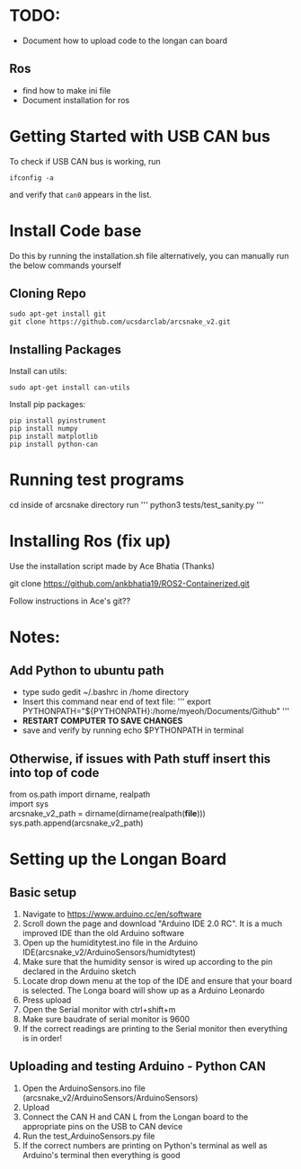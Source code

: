 # TODO:

- Document how to upload code to the longan can board

## Ros

- find how to make ini file
- Document installation for ros  

# Getting Started with USB CAN bus

To check if USB CAN bus is working, run

```
ifconfig -a
```

and verify that `can0` appears in the list.

# Install Code base

Do this by running the installation.sh file alternatively, you can manually run the below commands yourself

## Cloning Repo

```
sudo apt-get install git
git clone https://github.com/ucsdarclab/arcsnake_v2.git
```

## Installing Packages

Install can utils:

```
sudo apt-get install can-utils
```

Install pip packages:

```
pip install pyinstrument
pip install numpy
pip install matplotlib
pip install python-can
```

# Running test programs

cd inside of arcsnake directory 
run 
'''
python3 tests/test_sanity.py
'''

# Installing Ros (fix up)

Use the installation script made by Ace Bhatia (Thanks)

git clone https://github.com/ankbhatia19/ROS2-Containerized.git

Follow instructions in Ace's git??

# Notes:

## Add Python to ubuntu path

- type sudo gedit ~/.bashrc in /home directory 
- Insert this command near end of text file: 
  '''
    export PYTHONPATH="${PYTHONPATH}:/home/myeoh/Documents/Github"
  '''
- **RESTART COMPUTER TO SAVE CHANGES**
- save and verify by running echo $PYTHONPATH in terminal 

## Otherwise, if issues with Path stuff insert this into top of code

from os.path import dirname, realpath  
import sys  
arcsnake_v2_path = dirname(dirname(realpath(__file__)))  
sys.path.append(arcsnake_v2_path)  

# Setting up the Longan Board
## Basic setup
1) Navigate to https://www.arduino.cc/en/software
2) Scroll down the page and download "Arduino IDE 2.0 RC". It is a much improved IDE than the old Arduino software
3) Open up the humiditytest.ino file in the Arduino IDE(arcsnake_v2/ArduinoSensors/humidtytest)
4) Make sure that the humidity sensor is wired up according to the pin declared in the Arduino sketch 
5) Locate drop down menu at the top of the IDE and ensure that your board is selected. The Longa board will show up as a Arduino Leonardo
6) Press upload
7) Open the Serial monitor with ctrl+shift+m
8) Make sure baudrate of serial monitor is 9600
9) If the correct readings are printing to the Serial monitor then everything is in order!

## Uploading and testing Arduino - Python CAN
1) Open the ArduinoSensors.ino file (arcsnake_v2/ArduinoSensors/ArduinoSensors)
2) Upload
3) Connect the CAN H and CAN L from the Longan board to the appropriate pins on the USB to CAN device 
4) Run the test_ArduinoSensors.py file
5) If the correct numbers are printing on Python's terminal as well as Arduino's terminal then everything is good
